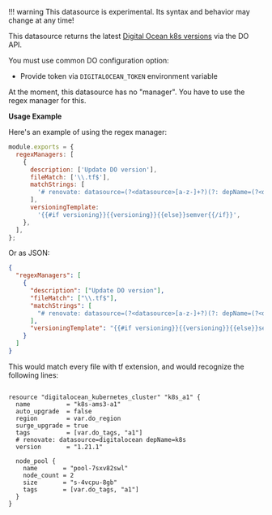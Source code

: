 <!-- prettier-ignore -->
!!! warning
    This datasource is experimental.
    Its syntax and behavior may change at any time!

This datasource returns the latest [Digital Ocean k8s versions](https://docs.digitalocean.com/reference/api/api-reference/#operation/list_kubernetes_options) via the DO API.

You must use common DO configuration option:

- Provide token via `DIGITALOCEAN_TOKEN` environment variable

At the moment, this datasource has no "manager".
You have to use the regex manager for this.

**Usage Example**

Here's an example of using the regex manager:

```javascript
module.exports = {
  regexManagers: [
    {
      description: ['Update DO version'],
      fileMatch: ['\\.tf$'],
      matchStrings: [
        '# renovate: datasource=(?<datasource>[a-z-]+?)(?: depName=(?<depName>.+?))(?: lookupName=(?<packageName>.+?))?(?: versioning=(?<versioning>[a-z-]+?))?\\s+[a-z0-9_]+\\s*=\\s*"(?<currentValue>.+?)"\\s+',
      ],
      versioningTemplate:
        '{{#if versioning}}{{versioning}}{{else}}semver{{/if}}',
    },
  ],
};
```

Or as JSON:

```json
{
  "regexManagers": [
    {
      "description": ["Update DO version"],
      "fileMatch": ["\\.tf$"],
      "matchStrings": [
        "# renovate: datasource=(?<datasource>[a-z-]+?)(?: depName=(?<depName>.+?))(?: lookupName=(?<packageName>.+?))?(?: versioning=(?<versioning>[a-z-]+?))?\\s+[a-z0-9_]+\\s*=\\s*\"(?<currentValue>.+?)\"\\s+"
      ],
      "versioningTemplate": "{{#if versioning}}{{versioning}}{{else}}semver{{/if}}"
    }
  ]
}
```

This would match every file with tf extension, and would recognize the following lines:

```hcl

resource "digitalocean_kubernetes_cluster" "k8s_a1" {
  name          = "k8s-ams3-a1"
  auto_upgrade  = false
  region        = var.do_region
  surge_upgrade = true
  tags          = [var.do_tags, "a1"]
  # renovate: datasource=digitalocean depName=k8s
  version       = "1.21.1"

  node_pool {
    name       = "pool-7sxv82swl"
    node_count = 2
    size       = "s-4vcpu-8gb"
    tags       = [var.do_tags, "a1"]
  }
}

```
